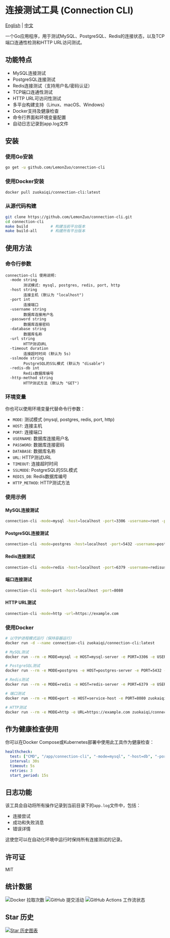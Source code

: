 # 连接测试工具 (Connection CLI)

[English](README.md) | [中文](README_zh.md)

一个Go应用程序，用于测试MySQL、PostgreSQL、Redis的连接状态，以及TCP端口连通性检测和HTTP URL访问测试。

## 功能特点

- MySQL连接测试
- PostgreSQL连接测试
- Redis连接测试（支持用户名/密码认证）
- TCP端口连通性测试
- HTTP URL可访问性测试
- 多平台构建支持（Linux、macOS、Windows）
- Docker支持及健康检查
- 命令行界面和环境变量配置
- 自动日志记录到app.log文件

## 安装

### 使用Go安装

```bash
go get -u github.com/LemonZuo/connection-cli
```

### 使用Docker安装

```bash
docker pull zuokaiqi/connection-cli:latest
```

### 从源代码构建

```bash
git clone https://github.com/LemonZuo/connection-cli.git
cd connection-cli
make build          # 构建当前平台版本
make build-all      # 构建所有平台版本
```

## 使用方法

### 命令行参数

```
connection-cli 使用说明:
  -mode string
        测试模式: mysql, postgres, redis, port, http
  -host string
        连接主机 (默认为 "localhost")
  -port int
        连接端口
  -username string
        数据库连接用户名
  -password string
        数据库连接密码
  -database string
        数据库名称
  -url string
        HTTP测试URL
  -timeout duration
        连接超时时间 (默认为 5s)
  -sslmode string
        PostgreSQL的SSL模式 (默认为 "disable")
  -redis-db int
        Redis数据库编号
  -http-method string
        HTTP测试方法 (默认为 "GET")
```

### 环境变量

你也可以使用环境变量代替命令行参数：

- `MODE`: 测试模式 (mysql, postgres, redis, port, http)
- `HOST`: 连接主机
- `PORT`: 连接端口
- `USERNAME`: 数据库连接用户名
- `PASSWORD`: 数据库连接密码
- `DATABASE`: 数据库名称
- `URL`: HTTP测试URL
- `TIMEOUT`: 连接超时时间
- `SSLMODE`: PostgreSQL的SSL模式
- `REDIS_DB`: Redis数据库编号
- `HTTP_METHOD`: HTTP测试方法

### 使用示例

#### MySQL连接测试

```bash
connection-cli -mode=mysql -host=localhost -port=3306 -username=root -password=secret -database=mydb
```

#### PostgreSQL连接测试

```bash
connection-cli -mode=postgres -host=localhost -port=5432 -username=postgres -password=secret -database=mydb
```

#### Redis连接测试

```bash
connection-cli -mode=redis -host=localhost -port=6379 -username=redisuser -password=secret
```

#### 端口连接测试

```bash
connection-cli -mode=port -host=localhost -port=8080
```

#### HTTP URL测试

```bash
connection-cli -mode=http -url=https://example.com
```

### 使用Docker

```bash
# 以守护进程模式运行（保持容器运行）
docker run -d --name connection-cli zuokaiqi/connection-cli:latest

# MySQL测试
docker run --rm -e MODE=mysql -e HOST=mysql-server -e PORT=3306 -e USERNAME=root -e PASSWORD=secret -e DATABASE=mydb zuokaiqi/connection-cli

# PostgreSQL测试
docker run --rm -e MODE=postgres -e HOST=postgres-server -e PORT=5432 -e USERNAME=postgres -e PASSWORD=secret -e DATABASE=mydb zuokaiqi/connection-cli

# Redis测试
docker run --rm -e MODE=redis -e HOST=redis-server -e PORT=6379 -e USERNAME=redisuser -e PASSWORD=secret zuokaiqi/connection-cli

# 端口测试
docker run --rm -e MODE=port -e HOST=service-host -e PORT=8080 zuokaiqi/connection-cli

# HTTP测试
docker run --rm -e MODE=http -e URL=https://example.com zuokaiqi/connection-cli
```

## 作为健康检查使用

你可以在Docker Compose或Kubernetes部署中使用此工具作为健康检查：

```yaml
healthcheck:
  test: ["CMD", "/app/connection-cli", "-mode=mysql", "-host=db", "-port=3306", "-username=root", "-password=secret", "-database=mydb"]
  interval: 30s
  timeout: 5s
  retries: 3
  start_period: 15s
```

## 日志功能

该工具会自动将所有操作记录到当前目录下的`app.log`文件中，包括：
- 连接尝试
- 成功和失败消息
- 错误详情

这使您可以在自动化环境中运行时保持所有连接测试的记录。

## 许可证

MIT 

## 统计数据
![Docker 拉取次数](https://img.shields.io/docker/pulls/zuokaiqi/connection-cli)
![GitHub 提交活动](https://img.shields.io/github/commit-activity/t/LemonZuo/connection-cli)
![GitHub Actions 工作流状态](https://img.shields.io/github/actions/workflow/status/LemonZuo/connection-cli/.github%2Fworkflows%2Frelease.yml)

## Star 历史
[![Star 历史图表](https://api.star-history.com/svg?repos=LemonZuo/connection-cli&type=Date)](https://www.star-history.com/#LemonZuo/connection-cli&Date)